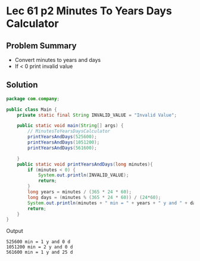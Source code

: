 # Lec 61 p2 Minutes To Years Days Calculator

## Problem Summary
* Convert minutes to years and days
* If < 0 print invalid value

## Solution
```java
package com.company;

public class Main {
    private static final String INVALID_VALUE = "Invalid Value";

    public static void main(String[] args) {
        // MinutesToYearsDaysCalculator
        printYearsAndDays(525600);
        printYearsAndDays(1051200);
        printYearsAndDays(561600);

    }
    public static void printYearsAndDays(long minutes){
        if (minutes < 0) {
            System.out.println(INVALID_VALUE);
            return;
        }
        long years = minutes / (365 * 24 * 60);
        long days = (minutes % (365 * 24 * 60)) / (24*60);
        System.out.println(minutes + " min = " + years + " y and " + days + " d");
        return;
    }
}
```
Output
```
525600 min = 1 y and 0 d
1051200 min = 2 y and 0 d
561600 min = 1 y and 25 d
```

